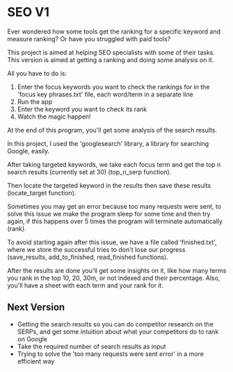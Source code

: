 # SEO V1

Ever wondered how some tools get the ranking for a specific keyword and measure ranking?
Or have you struggled with paid tools?

This project is aimed at helping SEO specialists with some of their tasks. This version is aimed at getting a ranking and doing some analysis on it.

All you have to do is:
1.  Enter the focus keywords you want to check the rankings for in the 'focus key phrases.txt' file, each word/term in a separate line 
2.  Run the app
3.  Enter the keyword you want to check its rank
4.  Watch the magic happen!

At the end of this program, you'll get some analysis of the search results.


In this project, I used the 'googlesearch' library, a library for searching Google, easily. 

After taking targeted keywords, we take each focus term and get the top n search results (currently set at 30) (top_n_serp function).

Then locate the targeted keyword in the results then save these results (locate_target function).

Sometimes you may get an error because too many requests were sent, to solve this issue we make the program sleep for some time and then try again, if this happens over 5 times the program will terminate automatically (rank).

To avoid starting again after this issue, we have a file called 'finished.txt', where we store the successful tries to don't lose our progress (save_results, add_to_finished, read_finished functions).

After the results are done you'll get some insights on it, like how many terms you rank in the top 10, 20, 30m, or not indexed and their percentage. Also, you'll have a sheet with each term and your rank for it. 



## Next Version
-  Getting the search results so you can do competitor research on the SERPs, and get some intuition about what your competitors do to rank on Google 
-  Take the required number of search results as input
-  Trying to solve the 'too many requests were sent error' in a more efficient way 
